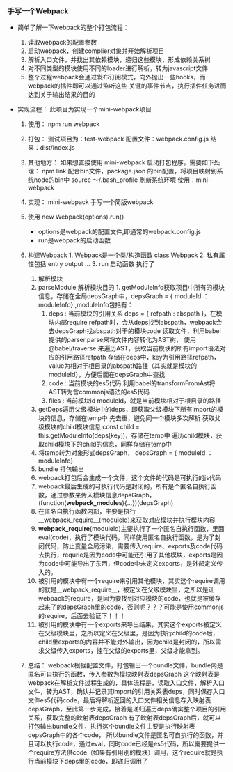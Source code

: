 ### 手写一个Webpack
  * 简单了解一下webpack的整个打包流程：
    1. 读取webpack的配置参数
    2. 启动webpack，创建complier对象并开始解析项目
    3. 解析入口文件，并找出其依赖模块，递归这些模块，形成依赖关系树
    4. 对不同类型的模块使用不同的loader进行解析，转为javascript文件
    5. 整个过程webpack会通过发布订阅模式，向外抛出一些hooks，而webpack的插件即可以通过监听这些
        关键的事件节点，执行插件任务进而达到关于输出结果的目的
        <!-- 参考文章：https://mp.weixin.qq.com/s/2rUjUM6Zfu1I7cjRUDschg -->


  * 实现流程：
    此项目为实现一个mini-webpack项目
    <!-- 代码在webpack目录mini-weppack中 -->
    1. 使用：
      npm run webpack 
    2. 打包：
      测试项目为：test-webpack
      配置文件：webpack.config.js
      结果：dist/index.js

    3. 其他地方：
      如果想直接使用 mini-webpack 启动打包程序，需要如下处理：
        npm link 配合bin文件，package.json 的bin配置，将项目映射到系统node的bin中
        source ～/.bash_profile 刷新系统环境
        使用：mini-webpack 

    4. 实现：
      mini-webpack 手写一个简版webpack
      1. 使用
        new Webpack(options).run() 
          * options是webpack的配置文件,即通常的webpack.config.js
          * run是webpack的启动函数
      2. 构建Webpack
        1. Webpack是一个类/构造函数 class Webpack
        2. 私有属性包括 entry output ...
        3. run 启动函数 执行了 
          1. 解析模块
            1. parseModule 解析模块目的
              1. getModuleInfo获取项目中所有的模块信息，存储在全局depsGraph中，depsGraph = { moduleId ： moduleInfo} ,moduleInfo包括有：
                1. deps : 当前模块的引用关系 deps = { refpath : abspath }，在模块内部require refpath时，会从deps找到abspath，webpack会去depsGraph找abspath对于的模块code
                  读取文件，利用babel提供的parser.parse来将文件内容转化为AST树，
                  使用@babel/traverse 来遍历AST，获取当前模块的所有import语法对应的引用路径refpath
                  存储在deps中，key为引用路径refpath，value为相对于根目录的abspath路径（其实就是模块的moduleId），方便后面在depsGraph中查找
                2. code : 当前模块的es5代码
                  利用babel的transformFromAst将AST转为含commonjs语法的es5代码
                3. files : 当前模块id
                  moduleId，就是当前模块相对于根目录的路径
            2. getDeps遍历父级模块中的deps，即获取父级模块下所有import的模块的信息，存储在temp中
                先去重，避免同一个模块多次解析
                获取父级模块的child模块信息 const child = this.getModuleInfo(deps[key])，存储在temp中
                遍历child模块，获取child模块下的child的信息，同样存储在temp中
            3. 将temp转为对象形式depsGraph， depsGraph = { moduleId ： moduleInfo}
          2. bundle 打包输出	
            1. webpack打包后会生成一个文件，这个文件的代码是可执行的js代码	
            2. webpack最后生成的可执行代码是封闭的，所有是个匿名自执行函数，通过参数来传入模块信息depsGraph，(function(__webpack_modules__){...})(depsGraph)
            3. 在匿名自执行函数内部，主要是执行__webpack_require__(moduleId)来获取对应模块并执行模块内容
            4. __webpack_require__(moduleId)主要执行了一个匿名自执行函数，里面eval(code)，执行了模块代码，同样使用匿名自执行函数，是为了封闭代码，防止变量全局污染，需要传入require、exports及code代码去执行，requrie是因为code中可能还引用了其他模块，exports是因为code中可能导出了东西，但code中未定义exports，是外部定义传入的。
            5. 被引用的模块中有一个require来引用其他模块，其实这个require调用的就是__webpack_require__，被定义在父级模块里，之所以是让webpack的require，是因为要找到对应模块的code，也就是被缓存起来了的depsGraph里的code，否则呢？？？可能是使用commonjs的require，后面去验证下！！！
            6. 被引用的模块中有一个exports来导出结果，其实这个exports被定义在父级模块里，之所以定义在父级里，是因为执行child的code后，child里exports的内容并不能对外输出，因为child是封闭的，所以需求父级传入exports，挂在父级的exports里，父级才能拿到。

    5. 总结：
        webpack根据配置文件，打包输出一个bundle文件，bundle内是匿名可自执行的函数，传入参数为模块映射表depsGraph
        这个映射表是webpack在解析文件过程生成的，具体流程是，读取入口文件，解析入口文件，转为AST，确认并记录其import的引用关系表deps，同时保存入口文件es5代码code，最后将解析返回的入口文件相关信息存入映射表depsGraph，至此第一步完成，接着是递归遍历deps确实整个项目的引用关系，获取完整的映射表depsGraph
        有了映射表depsGraph后，就可以打包输出bundle文件，执行这个bundle文件主要是执行映射表depsGraph中的各个code，
        所以bundle文件是匿名可自执行的函数，并且可以执行code，通过eval，同时code已经是es5代码，所以需要提供一个require方法供code（如果有引用别的模块）调用，这个require就是执行当前模块下deps里的code，即递归调用了

